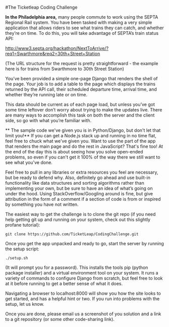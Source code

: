 #The Ticketleap Coding Challenge

**In the Philadelphia area,** many people commute to work using the SEPTA Regional Rail system.  You have been tasked with making a very simple application that allows riders to see what trains they can catch, and whether they’re on time.  To do this, you will take advantage of SEPTA’s train status API:

http://www3.septa.org/hackathon/NextToArrive/?req1=Swarthmore&req2=30th+Street+Station

(The URL structure for the request is pretty straightforward - the example here is for trains from Swarthmore to 30th Street Station)

You’ve been provided a simple one-page Django that renders the shell of the page.  Your job is to add a table to the page which displays the trains returned by the API call, their scheduled departure time, arrival time, and whether they’re running late or on time.   

This data should be current as of each page load, but unless you’ve got some time leftover don’t worry about trying to make the updates live.  There are many ways to accomplish this task on both the server and the client side, so go with what you’re familiar with.  

** The sample code we've given you is in Python/Django, but don't let that limit you!** If you can get a Node.js stack up and running in no time flat, feel free to chuck what we've given you.  Want to use the part of the app that renders the main page and do the rest in JavaScript?  That's fine too!  At the end of the day this is about seeing how you solve open-ended problems, so even if you can't get it 100% of the way there we still want to see what you've done. 

Feel free to pull in any libraries or extra resources you feel are necessary, but be ready to defend why.  Also, definitely go ahead and use built-in functionality like data structures and sorting algorithms rather than implementing your own, but be sure to have an idea of what’s going on under the hood.  Using StackOverflow/Googling around is fine, but give attribution in the form of a comment if a section of code is from or inspired by something you have not written. 

The easiest way to get the challenge is to clone the git repo (if you need help getting git up and running on your system, check out this slightly profane tutorial):

```git clone https://github.com/TicketLeap/CodingChallenge.git```

Once you get the app unpacked and ready to go, start the server by running the setup script:

```./setup.sh ```

(It will prompt you for a password).  This installs the tools pip (python package installer) and a virtual environment tool on your system.  It runs a variety of commands to configure Django from scratch, but feel free to look at it before running to get a better sense of what it does. 

Navigating a browser to localhost:8000 will show you how the site looks to get started, and has a helpful hint or two.  If you run into problems with the setup, let us know.  

Once you are done, please email us a screenshot of you solution and a link to a git repository (or some other code-sharing link).  
